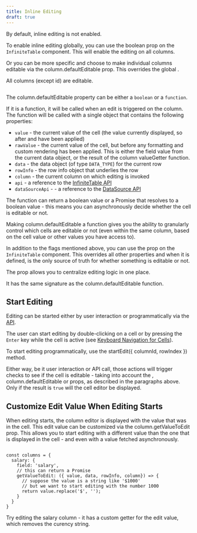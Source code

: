 ```yaml
---
title: Inline Editing
draft: true
---
```


By default, inline editing is not enabled.

To enable inline editing globally, you can use the <PropLink name="columnDefaultEditable" /> boolean prop on the `InfiniteTable` component. This will enable the editing on all columns.

Or you can be more specific and choose to make individual columns editable via the <PropLink name="columns.defaultEditable">column.defaultEditable</PropLink> prop. This overrides the global <PropLink name="columnDefaultEditable" />.


<Sandpack title="Inline Editing in action">

<Description>

All columns (except id) are editable.

</Description>

```ts file=inline-editing-example.page.tsx
```

</Sandpack>

<Note>

The <PropLink name="columns.defaultEditable">column.defaultEditable</PropLink> property can be either a `boolean` or a `function`.

If it is a function, it will be called when an edit is triggered on the column. The function will be called with a single object that contains the following properties:

 * `value` - the current value of the cell (the value currently displayed, so after <PropLink name="columns.valueFormatter" /> and <PropLink name="columns.renderValue" /> have been applied)
 * `rawValue` - the current value of the cell, but before any formatting and custom rendering has been applied. This is either the field value from the current data object, or the result of the column <PropLink name="columns.valueGetter">valueGetter</PropLink> function.
 * `data` - the data object (of type `DATA_TYPE`) for the current row
 * `rowInfo` - the row info object that underlies the row
 * `column` - the current column on which editing is invoked
 * `api` - a reference to the [InfiniteTable API](/docs/reference/api)
 * `dataSourceApi` - - a reference to the [DataSource API](/docs/reference/datasource-api)

The function can return a boolean value or a Promise that resolves to a boolean value - this means you can asynchronously decide whether the cell is editable or not.

Making <PropLink name="columns.defaultEditable">column.defaultEditable</PropLink> a function gives you the ability to granularly control which cells are editable or not (even within the same column, based on the cell value or other values you have access to).

</Note>

In addition to the flags mentioned above, you can use the <PropLink name="editable" /> prop on the `InfiniteTable` component. This overrides all other properties and when it is defined, is the only source of truth for whether something is editable or not.

<Note>

The <PropLink name="editable" /> prop allows you to centralize editing logic in one place.

It has the same signature as the <PropLink name="columns.defaultEditable">column.defaultEditable</PropLink> function.

</Note>

## Start Editing

Editing can be started either by user interaction or programmatically via the [API](/docs/reference/api).

The user can start editing by double-clicking on a cell or by pressing the `Enter` key while the cell is active (see [Keyboard Navigation for Cells](docs/learn/keyboard-navigation/navigating-cells)).

To start editing programmatically, use the <ApiLink name="startEdit">startEdit({ columnId, rowIndex })</ApiLink> method.

Either way, be it user interaction or API call, those actions will trigger checks to see if the cell is editable - taking into account the <PropLink name="columnDefaultEditable"/>, <PropLink name="columns.defaultEditable">column.defaultEditable</PropLink> or <PropLink name="editable" /> props, as described in the paragraphs above. Only if the result is `true` will the cell editor be displayed.

## Customize Edit Value When Editing Starts

When editing starts, the column editor is displayed with the value that was in the cell. This edit value can be customized via the <PropLink name="columns.getValueToEdit">column.getValueToEdit</PropLink> prop. This allows you to start editing with a different value than the one that is displayed in the cell - and even with a value fetched asynchronously.

```tsx

const columns = {
  salary: {
    field: 'salary',
    // this can return a Promise
    getValueToEdit: ({ value, data, rowInfo, column}) => {
      // suppose the value is a string like '$1000'
      // but we want to start editing with the number 1000
      return value.replace('$', '');
    }
  }
}

```



<Sandpack title="Inline Editing with custom getter for edit value">

<Description>

Try editing the salary column - it has a custom getter for the edit value, which removes the curency string.

</Description>

```ts file=inline-editing-custom-edit-value-example.page.tsx
```

</Sandpack>